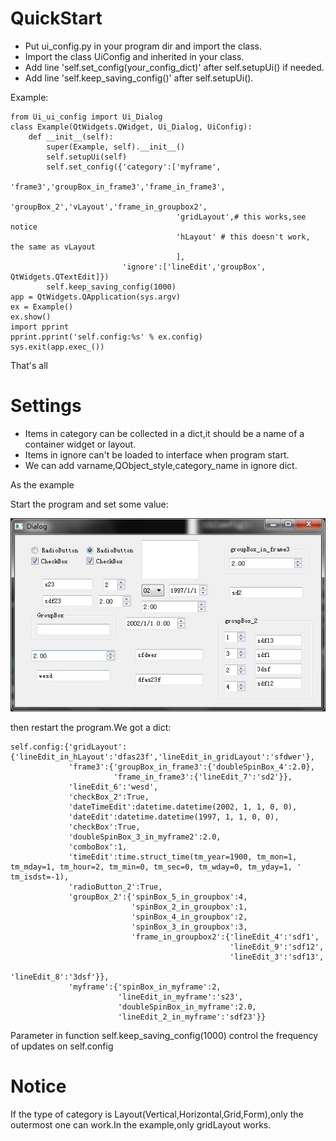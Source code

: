 # QuickStart

- Put ui_config.py in your program dir and import the class.
- Import the class UiConfig and inherited in your class.
- Add line 'self.set_config(your_config_dict)' after self.setupUi() if needed.
- Add line 'self.keep_saving_config()' after self.setupUi().

Example:

    from Ui_ui_config import Ui_Dialog
    class Example(QtWidgets.QWidget, Ui_Dialog, UiConfig):
        def __init__(self):
            super(Example, self).__init__()
            self.setupUi(self)
            self.set_config({'category':['myframe',
                                         'frame3','groupBox_in_frame3','frame_in_frame3',
                                         'groupBox_2','vLayout','frame_in_groupbox2',
                                         'gridLayout',# this works,see notice
                                         'hLayout' # this doesn't work, the same as vLayout
                                         ],
                             'ignore':['lineEdit','groupBox', QtWidgets.QTextEdit]})
            self.keep_saving_config(1000)
    app = QtWidgets.QApplication(sys.argv)
    ex = Example()
    ex.show()
    import pprint
    pprint.pprint('self.config:%s' % ex.config)
    sys.exit(app.exec_())

That's all

# Settings

- Items in category can be collected in a dict,it should be a name of a container widget or layout.
- Items in ignore can't be loaded to interface when program start.
- We can add varname,QObject_style,category_name in ignore dict.

As the example
 
Start the program and set some value:

![settings][1]

then restart the program.We got a dict:

    self.config:{'gridLayout':{'lineEdit_in_hLayout':'dfas23f','lineEdit_in_gridLayout':'sfdwer'},
                 'frame3':{'groupBox_in_frame3':{'doubleSpinBox_4':2.0},
                           'frame_in_frame3':{'lineEdit_7':'sd2'}},
                 'lineEdit_6':'wesd',
                 'checkBox_2':True,
                 'dateTimeEdit':datetime.datetime(2002, 1, 1, 0, 0),
                 'dateEdit':datetime.datetime(1997, 1, 1, 0, 0),
                 'checkBox':True,
                 'doubleSpinBox_3_in_myframe2':2.0,
                 'comboBox':1,
                 'timeEdit':time.struct_time(tm_year=1900, tm_mon=1, tm_mday=1, tm_hour=2, tm_min=0, tm_sec=0, tm_wday=0, tm_yday=1, ' tm_isdst=-1),
                 'radioButton_2':True,
                 'groupBox_2':{'spinBox_5_in_groupbox':4,
                               'spinBox_2_in_groupbox':1,
                               'spinBox_4_in_groupbox':2,
                               'spinBox_3_in_groupbox':3,
                               'frame_in_groupbox2':{'lineEdit_4':'sdf1',
                                                     'lineEdit_9':'sdf12',
                                                     'lineEdit_3':'sdf13',
                                                     'lineEdit_8':'3dsf'}},
                 'myframe':{'spinBox_in_myframe':2,
                            'lineEdit_in_myframe':'s23',
                            'doubleSpinBox_in_myframe':2.0,
                            'lineEdit_2_in_myframe':'sdf23'}}

Parameter in  function self.keep_saving_config(1000) control the frequency of updates on self.config

# Notice

If the type of category is Layout(Vertical,Horizontal,Grid,Form),only the outermost one can work.In the example,only gridLayout works.

[1]: /201509301.jpg

